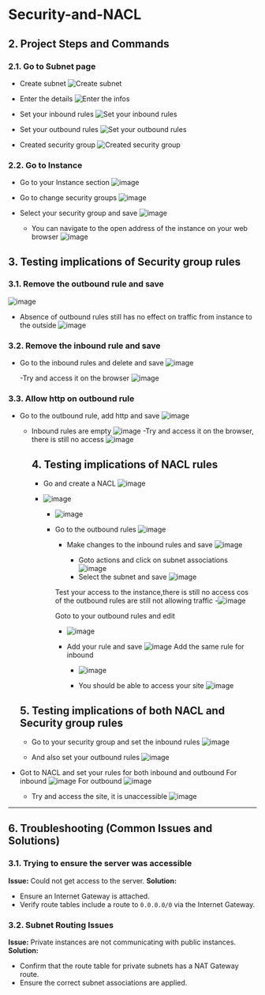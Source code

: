 # Security-and-NACL


## 2. Project Steps and Commands

### 2.1. Go to Subnet page

- Create subnet
![Create subnet](https://github.com/user-attachments/assets/c72dc682-7dea-4940-9042-758f9c2eca96)

- Enter the details
![Enter the infos](https://github.com/user-attachments/assets/9590de1d-f4aa-495b-a01f-72a72329f5d9)

- Set your inbound rules
![Set your inbound rules](https://github.com/user-attachments/assets/83c944ea-074d-4479-a317-bb9556125c96)

- Set your outbound rules
![Set your outbound rules](https://github.com/user-attachments/assets/cb225703-b8fe-41fd-8b30-8bf3f7c3932b)

- Created security group
![Created security group](https://github.com/user-attachments/assets/c2f75d23-4b55-48e1-8eef-a5f6c4a89f14)


### 2.2. Go to Instance

- Go to your Instance section
![image](https://github.com/user-attachments/assets/be7e17cc-f1f8-4f3e-ae36-dd33724f5e1b)

- Go to change security groups
  ![image](https://github.com/user-attachments/assets/c3b2d3e9-3e9b-4905-ae20-08bf9d1caca7)

- Select your security group and save
    ![image](https://github.com/user-attachments/assets/e0e66897-f901-4d2c-b321-c4c92dba45ed)

  - You can navigate to the open address of the instance on your web browser
    ![image](https://github.com/user-attachments/assets/f9102332-0ef1-49a5-a79d-58923dbea847)






## 3. Testing implications of Security group rules 

### 3.1.  Remove the outbound rule and save
  
![image](https://github.com/user-attachments/assets/6df80520-753d-43ed-8c13-0c31913aa08b)

- Absence of outbound rules still has no effect on traffic from instance to the outside
  ![image](https://github.com/user-attachments/assets/9a25cc4f-7b41-4242-8f51-cefd8aa7457e)

### 3.2.  Remove the inbound rule and save
- Go to the inbound rules and delete and save
    ![image](https://github.com/user-attachments/assets/84c5f198-047a-447c-88fb-c104d203c5b5)

    -Try and access it on the browser
    ![image](https://github.com/user-attachments/assets/f425eb88-767c-470d-95db-d31a2829eb78)

 ### 3.3.  Allow http on outbound rule
 - Go to the outbound rule, add http and save
   ![image](https://github.com/user-attachments/assets/c8e416b3-d381-4a18-bfd2-8995f6f09b01)
   - Inbound rules are empty
     ![image](https://github.com/user-attachments/assets/d0d777e3-075c-4db8-95d6-6ff598975a09)
    -Try and access it on the browser, there is still no access
         ![image](https://github.com/user-attachments/assets/f425eb88-767c-470d-95db-d31a2829eb78)


     ## 4. Testing implications of NACL rules

      - Go and create a NACL
        ![image](https://github.com/user-attachments/assets/1c99b24c-d764-4210-9e81-eaba1e3cbd59)
      -
        ![image](https://github.com/user-attachments/assets/68592e65-b278-4d5a-9200-3ac5ad1962eb)

        - ![image](https://github.com/user-attachments/assets/2e149294-1240-4602-80e2-06c9598aa626)
    
        - Go to the outbound rules
          ![image](https://github.com/user-attachments/assets/0d6113b4-a461-4841-8791-d9ba2922a87a)

          - Make changes to the inbound rules and save
            ![image](https://github.com/user-attachments/assets/ee29fa7d-666f-4c35-a54b-5e5609184686)

            - Goto actions and click on subnet associations
              ![image](https://github.com/user-attachments/assets/988df6de-f4ee-47cd-957b-748d5621c9ad)
             - Select the subnet and save
              ![image](https://github.com/user-attachments/assets/6d1b8875-7496-4add-a27b-7d3383fe1c7f)

           Test your access to the instance,there is still no access cos of the outbound rules are still not allowing traffic
          -![image](https://github.com/user-attachments/assets/2ec9c444-39e0-4112-9133-d95c860af62e)

          Goto to your outbound rules and edit
          - ![image](https://github.com/user-attachments/assets/933721e7-d793-4ec4-bb15-e30cd3ad4cbd)
         
          - Add your rule and save
            ![image](https://github.com/user-attachments/assets/1d85fca2-f2ea-4e25-99d0-b3e1b14eca8b)
            Add the same rule for inbound
            -  ![image](https://github.com/user-attachments/assets/ea46c93b-7e05-4b40-9aa2-aabd763fff82)
          
              - You should be able to access your site
                ![image](https://github.com/user-attachments/assets/aa4b6e83-1326-4159-a4de-c9bf66c132a5)

                
                

    ## 5. Testing implications of both NACL and Security group rules

   - Go to your security group and set the inbound rules
      ![image](https://github.com/user-attachments/assets/5428e542-fe7d-43d3-ad2f-68524b3920f0)


    - And also set your outbound rules
      ![image](https://github.com/user-attachments/assets/9537894c-9782-4e0a-89ab-9578ce67085a)
  
  - Got to NACL and set your rules for both inbound and outbound
    For inbound 
     ![image](https://github.com/user-attachments/assets/c321bfa7-faaa-453d-97bc-93d24542986c)
    For outbound
    ![image](https://github.com/user-attachments/assets/d603cd9a-6f67-4667-a4db-f0dbadd40c98)

    - Try and access the site, it is unaccessible
      ![image](https://github.com/user-attachments/assets/8e13b5d1-70fd-4871-85af-c32beccffff4)

---

## 6. Troubleshooting (Common Issues and Solutions)

### 3.1. Trying to ensure the server was accessible
**Issue:** Could not get access to the server.
**Solution:**
- Ensure an Internet Gateway is attached.
- Verify route tables include a route to `0.0.0.0/0` via the Internet Gateway.

### 3.2. Subnet Routing Issues
**Issue:** Private instances are not communicating with public instances.
**Solution:**
- Confirm that the route table for private subnets has a NAT Gateway route.
- Ensure the correct subnet associations are applied.

